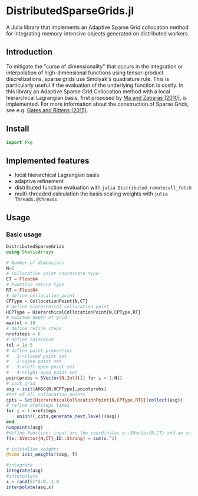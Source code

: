 # DistributedSparseGrids.jl

A Julia library that implements an Adaptive Sparse Grid collocation method for integrating memory-intensive objects generated on distributed workers.


## Introduction

To mitigate the "curse of dimensionality" that occurs in the integration or interpolation of high-dimensional functions using tensor-product discretizations, sparse grids use Smolyak's quadrature rule. This is particularly useful if the evaluation of the underlying function is costly. In this library an Adaptive Sparse Grid Collocation method with a local hierarchical Lagrangian basis, first proposed by [Ma and Zabaras (2010)](https://www.sciencedirect.com/science/article/pii/S002199910900028X), is implemented. For more information about the construction of Sparse Grids, see e.g. [Gates and Bittens (2015)](https://arxiv.org/abs/1509.01462).

## Install

```julia
import Pkg
```

## Implemented features

-	local hierarchical Lagrangian basis
-	adaptive refinement
-	distributed function evaluation with ```julia Distributed.remotecall_fetch```
-	multi-threaded calculation the basis scaling weights  with ```julia Threads.@threads```

## Usage


### Basic usage
```julia
DistributedSparseGrids
using StaticArrays 

# Number of dimensions
N=5
# Collocation point coordinate type
CT = Float64
# Function return type
RT = Float64
# define collocation point
CPType = CollocationPoint{N,CT}
# define hierarchical collocation point
HCPType = HierarchicalCollocationPoint{N,CPType,RT}
# maximum depth of grid
maxlvl = 10
# define refine steps
nrefsteps = 6
# define tolerance
tol = 1e-5
# define point properties 
#	1->closed point set
# 	2->open point set
#	3->left-open point set
#	4->right-open point set
pointprobs = SVector{N,Int}([1 for i = 1:N])
# init grid
asg = init(AHSG{N,HCPType},pointprobs)
#set of all collocation points
cpts = Set{HierarchicalCollocationPoint{N,CPType,RT}}(collect(asg))
# refine nrefsteps times
for i = 1:nrefsteps
	union!(_cpts,generate_next_level!(asg))
end
numpoints(asg)
#define function: input are the coordinates x::SVector{N,CT} and an unique id ID::String (e.g. "1_1_1_1")
f(x::SVector{N,CT},ID::String) = sum(x.^2)

# initialize weights
@time init_weights!(asg, f)

#integrate
integrate(asg)
#interpolate
x = rand(5)*2.0.-1.0
interpolate(asg,x)
```

```julia
```

```julia
```